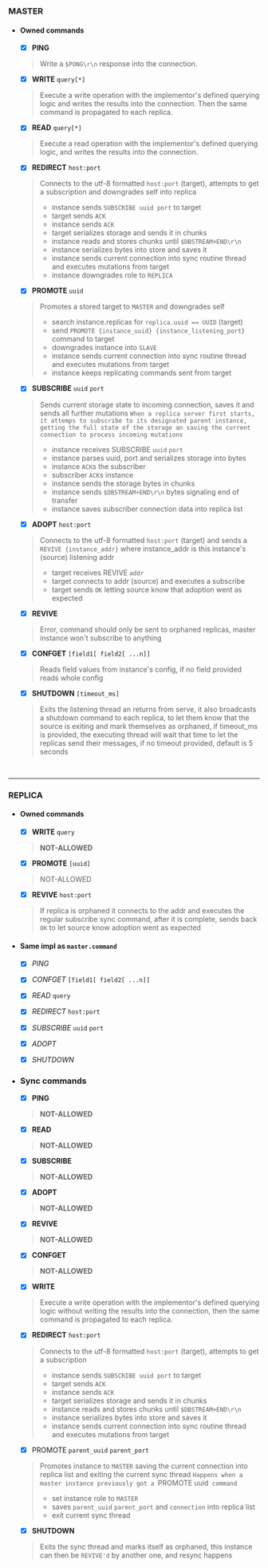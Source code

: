### MASTER
- #### Owned commands
    - [x] **PING**
    > Write a `$PONG\r\n` response into the connection.
    - [x] **WRITE** `query[*]`
    > Execute a write operation  with the implementor's defined querying logic and writes the results into the connection. Then the same command is propagated to each replica.
    - [x] **READ** `query[*]`
    > Execute a read operation with the implementor's defined querying logic, and writes the results into the connection.
    - [x] **REDIRECT** `host:port`
    > Connects to the utf-8 formatted `host:port` (target), attempts to get a subscription and downgrades self into replica
    > - instance sends `SUBSCRIBE uuid port` to target
    > - target sends `ACK`
    > - instance sends `ACK`
    > - target serializes storage and sends it in chunks
    > - instance reads and stores chunks until `$DBSTREAM+END\r\n`
    > - instance serializes bytes into store and saves it
    > - instance sends current connection into sync routine thread and executes mutations from target
    > - instance downgrades role to `REPLICA`
    - [x] **PROMOTE** `uuid`
    > Promotes a stored target to `MASTER` and downgrades self
    > - search instance.replicas for `replica.uuid == UUID` (target)
    > - send `PROMOTE {instance_uuid} {instance_listening_port}` command to target
    > - downgrades instance into `SLAVE`
    > - instance sends current connection into sync routine thread and executes mutations from target
    > - instance keeps replicating commands sent from target
    - [x] **SUBSCRIBE** `uuid` `port`
    > Sends current storage state to incoming connection, saves it and sends all further mutations
    > `When a replica server first starts, it attemps to subscribe to its designated parent instance, getting the full state of the storage an saving the current connection to process incoming mutations`
    > - instance receives SUBSCRIBE `uuid` `port`
    > - instance parses uuid, port and serializes storage into bytes
    > - instance `ACK`s the subscriber
    > - subscriber `ACK`s instance
    > - instance sends the storage bytes in chunks
    > - instance sends `$DBSTREAM+END\r\n` bytes signaling end of transfer
    > - instance saves subscriber connection data into replica list
    - [x] **ADOPT** `host:port`
    > Connects to the utf-8 formatted `host:port` (target) and sends a `REVIVE {instance_addr}` where instance_addr is this instance's (source) listening addr
    > - target receives REVIVE `addr`
    > - target connects to addr (source) and executes a subscribe
    > - target sends `OK` letting source know that adoption went as expected
    - [x] **REVIVE**
    > Error, command should only be sent to orphaned replicas, master instance won't subscribe to anything
    - [x] **CONFGET** `[field1[ field2[ ...n]]`
    > Reads field values from instance's config, if no field provided reads whole config 
    - [x] **SHUTDOWN** `[timeout_ms]`
    > Exits the listening thread an returns from serve, it also broadcasts a shutdown command to each replica, to let them know that the source is exiting and mark themselves as orphaned, if timeout_ms is provided, the executing thread will wait that time to let the replicas send their messages, if no timeout provided, default is 5 seconds

<br>

___

### REPLICA
- #### Owned commands
    - [x] **WRITE** `query`
    > **NOT-ALLOWED**
    - [x] **PROMOTE** `[uuid]`
    > NOT-ALLOWED
    - [x] **REVIVE** `host:port`
    > If replica is orphaned it connects to the addr and executes the regular subscribe sync command, after it is complete, sends back `OK` to let source know adoption went as expected

- #### Same impl as `master.command`
    - [x] *PING*
    - [x] *CONFGET* `[field1[ field2[ ...n]]`
    - [x] *READ* `query`
    - [x] *REDIRECT* `host:port`
    - [x] *SUBSCRIBE* `uuid` `port`
    - [x] *ADOPT*
    - [x] *SHUTDOWN*


- ### Sync commands
    - [x] **PING**
    > **NOT-ALLOWED**
    - [x] **READ**
    > **NOT-ALLOWED**
    - [x] **SUBSCRIBE**
    > **NOT-ALLOWED**
    - [x] **ADOPT**
    > **NOT-ALLOWED**
    - [x] **REVIVE**
    > **NOT-ALLOWED**
    - [x] **CONFGET**
    > **NOT-ALLOWED**
    - [x] **WRITE**
    > Execute a write operation  with the implementor's defined querying logic without writing the results into the connection, then the same command is propagated to each replica.
    - [x] **REDIRECT** `host:port`
    > Connects to the utf-8 formatted `host:port` (target), attempts to get a subscription
    > - instance sends `SUBSCRIBE uuid port` to target
    > - target sends `ACK`
    > - instance sends `ACK`
    > - target serializes storage and sends it in chunks
    > - instance reads and stores chunks until `$DBSTREAM+END\r\n`
    > - instance serializes bytes into store and saves it
    > - instance sends current connection into sync routine thread and executes mutations from target
    - [x] PROMOTE `parent_uuid` `parent_port`
    > Promotes instance to `MASTER` saving the current connection into replica list and exiting the current sync thread
    > `Happens when a master instance previously got a `PROMOTE uuid` command`
    > - set instance role to `MASTER`
    > - saves `parent_uuid` `parent_port` and `connection` into replica list
    > - exit current sync thread
    - [x] **SHUTDOWN**
    > Exits the sync thread and marks itself as orphaned, this instance can then be `REVIVE'd` by another one, and resync happens